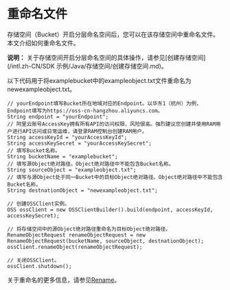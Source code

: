 # 重命名文件

存储空间（Bucket）开启分层命名空间后，您可以在该存储空间中重命名文件。本文介绍如何重命名文件。

**说明：** 关于存储空间开启分层命名空间的具体操作，请参见[创建存储空间](/intl.zh-CN/SDK 示例/Java/存储空间/创建存储空间.md)。

以下代码用于将examplebucket中的exampleobject.txt文件重命名为newexampleobject.txt。

```
// yourEndpoint填写Bucket所在地域对应的Endpoint。以华东1（杭州）为例，Endpoint填写为https://oss-cn-hangzhou.aliyuncs.com。
String endpoint = "yourEndpoint";
// 阿里云账号AccessKey拥有所有API的访问权限，风险很高。强烈建议您创建并使用RAM用户进行API访问或日常运维，请登录RAM控制台创建RAM用户。
String accessKeyId = "yourAccessKeyId";
String accessKeySecret = "yourAccessKeySecret";
// 填写Bucket名称。
String bucketName = "examplebucket";
// 填写源Object绝对路径。Object绝对路径中不能包含Bucket名称。
String sourceObject = "exampleobject.txt";
// 填写与源Object处于同一Bucket中的目标Object绝对路径。Object绝对路径中不能包含Bucket名称。
String destnationObject = "newexampleobject.txt";

// 创建OSSClient实例。
OSS ossClient = new OSSClientBuilder().build(endpoint, accessKeyId, accessKeySecret);

// 将存储空间中的源Object绝对路径重命名为目标Object绝对路径。
RenameObjectRequest renameObjectRequest = new RenameObjectRequest(bucketName, sourceObject, destnationObject);
ossClient.renameObject(renameObjectRequest);

// 关闭OSSClient。
ossClient.shutdown();
```

关于重命名的更多信息，请参见[Rename]()。

